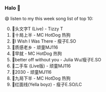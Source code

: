 

### Halo 👋

😄 listen to my this week song list of top 10:

0. 🌈头文字T (Live) - Tizzy T
1. 🌈十局上半 - MC HotDog 热狗
2. 🌈I Wish I Was There - 瘦子E.SO
3. 🌈质感老乡 - 顽童MJ116
4. 🌈早就 - MC HotDog 热狗
5. 🌈better off without you - Julia Wu/瘦子E.SO
6. 🌈二手车 (Live版) - 顽童MJ116
7. 🌈2030 - 顽童MJ116
8. 🌈九局下半 - MC HotDog 热狗
9. 🌈红面线(Yella boyz) - 瘦子E.SO/LC

